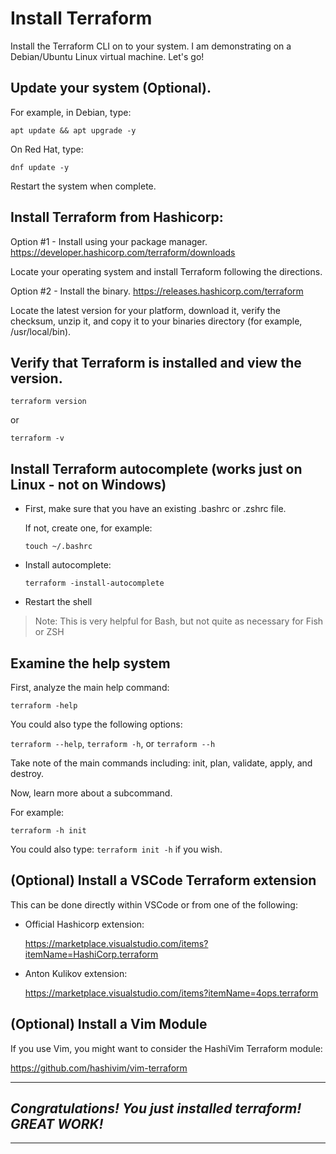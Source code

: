 # Install Terraform
Install the Terraform CLI on to your system. 
I am demonstrating on a Debian/Ubuntu Linux virtual machine. Let's go!

## Update your system (Optional). 
For example, in Debian, type: 

`apt update && apt upgrade -y`

On Red Hat, type:

`dnf update -y`

Restart the system when complete.

## Install Terraform from Hashicorp:
Option #1 - Install using your package manager.
https://developer.hashicorp.com/terraform/downloads 

Locate your operating system and install Terraform following the directions. 

Option #2 - Install the binary.
https://releases.hashicorp.com/terraform 

Locate the latest version for your platform, download it, verify the checksum, unzip it, and copy it to your binaries directory (for example, /usr/local/bin).

## Verify that Terraform is installed and view the version.
`terraform version` 

or

`terraform -v`

## Install Terraform autocomplete (works just on Linux - not on Windows)
- First, make sure that you have an existing .bashrc or .zshrc file. 
  
  If not, create one, for example: 
    
    `touch ~/.bashrc`

- Install autocomplete: 

  `terraform -install-autocomplete`

- Restart the shell

> Note: This is very helpful for Bash, but not quite as necessary for Fish or ZSH

## Examine the help system
First, analyze the main help command:

`terraform -help`

You could also type the following options: 

`terraform --help`, `terraform -h`, or `terraform --h`

Take note of the main commands including: init, plan, validate, apply, and destroy.

Now, learn more about a subcommand. 

  For example: 
  
  `terraform -h init`

  You could also type: `terraform init -h` if you wish.

## (Optional) Install a VSCode Terraform extension
This can be done directly within VSCode or from one of the following:

- Official Hashicorp extension: 

  https://marketplace.visualstudio.com/items?itemName=HashiCorp.terraform

- Anton Kulikov extension:

  https://marketplace.visualstudio.com/items?itemName=4ops.terraform

## (Optional) Install a Vim Module
If you use Vim, you might want to consider the HashiVim Terraform module:

https://github.com/hashivim/vim-terraform

---
## *Congratulations! You just installed terraform! GREAT WORK!*
---
